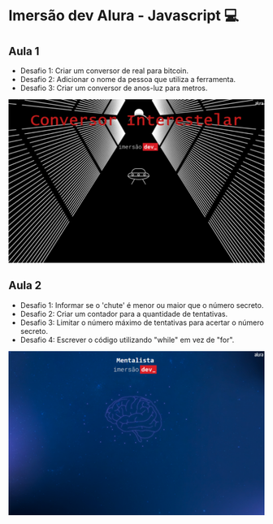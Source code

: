 # Imersão dev Alura - Javascript 💻

## Aula 1
- Desafio 1: Criar um conversor de real para bitcoin.
- Desafio 2: Adicionar o nome da pessoa que utiliza a ferramenta.
- Desafio 3: Criar um conversor de anos-luz para metros.
<p align="center">
  <img src="./imagens/aula01.png">
</p>

## Aula 2
- Desafio 1: Informar se o 'chute' é menor ou maior que o número secreto.
- Desafio 2: Criar um contador para a quantidade de tentativas.
- Desafio 3: Limitar o número máximo de tentativas para acertar o número secreto.
- Desafio 4: Escrever o código utilizando "while" em vez de "for".
<p align="center">
  <img src="./imagens/aula02.png">
</p>
